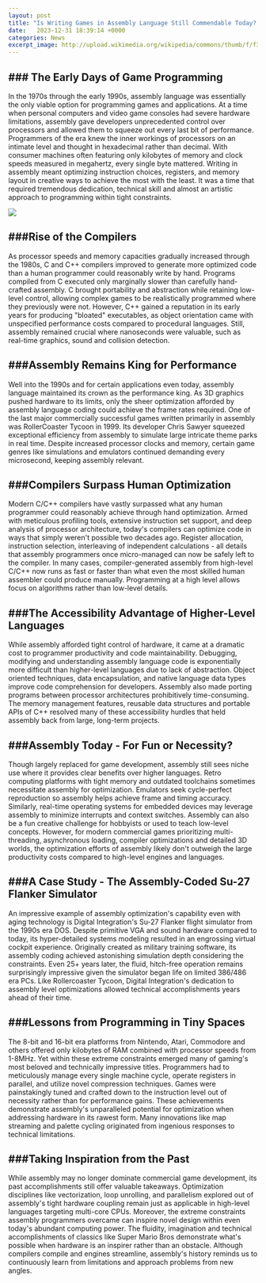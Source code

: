 ```yaml
---
layout: post
title: "Is Writing Games in Assembly Language Still Commendable Today? A Historical Perspective"
date:   2023-12-31 18:39:14 +0000
categories: News
excerpt_image: http://upload.wikimedia.org/wikipedia/commons/thumb/f/f3/Motorola_6800_Assembly_Language.png/600px-Motorola_6800_Assembly_Language.png
---
```

## ### The Early Days of Game Programming

In the 1970s through the early 1990s, assembly language was essentially the only viable option for programming games and applications. At a time when personal computers and video game consoles had severe hardware limitations, assembly gave developers unprecedented control over processors and allowed them to squeeze out every last bit of performance. Programmers of the era knew the inner workings of processors on an intimate level and thought in hexadecimal rather than decimal. With consumer machines often featuring only kilobytes of memory and clock speeds measured in megahertz, every single byte mattered. Writing in assembly meant optimizing instruction choices, registers, and memory layout in creative ways to achieve the most with the least. It was a time that required tremendous dedication, technical skill and almost an artistic approach to programming within tight constraints.


![](http://upload.wikimedia.org/wikipedia/commons/thumb/f/f3/Motorola_6800_Assembly_Language.png/600px-Motorola_6800_Assembly_Language.png)
## ###Rise of the Compilers 

As processor speeds and memory capacities gradually increased through the 1980s, C and C++ compilers improved to generate more optimized code than a human programmer could reasonably write by hand. Programs compiled from C executed only marginally slower than carefully hand-crafted assembly. C brought portability and abstraction while retaining low-level control, allowing complex games to be realistically programmed where they previously were not. However, C++ gained a reputation in its early years for producing "bloated" executables, as object orientation came with unspecified performance costs compared to procedural languages. Still, assembly remained crucial where nanoseconds were valuable, such as real-time graphics, sound and collision detection.

## ###Assembly Remains King for Performance

Well into the 1990s and for certain applications even today, assembly language maintained its crown as the performance king. As 3D graphics pushed hardware to its limits, only the sheer optimization afforded by assembly language coding could achieve the frame rates required. One of the last major commercially successful games written primarily in assembly was RollerCoaster Tycoon in 1999. Its developer Chris Sawyer squeezed exceptional efficiency from assembly to simulate large intricate theme parks in real time. Despite increased processor clocks and memory, certain game genres like simulations and emulators continued demanding every microsecond, keeping assembly relevant.

## ###Compilers Surpass Human Optimization

Modern C/C++ compilers have vastly surpassed what any human programmer could reasonably achieve through hand optimization. Armed with meticulous profiling tools, extensive instruction set support, and deep analysis of processor architecture, today's compilers can optimize code in ways that simply weren't possible two decades ago. Register allocation, instruction selection, interleaving of independent calculations - all details that assembly programmers once micro-managed can now be safely left to the compiler. In many cases, compiler-generated assembly from high-level C/C++ now runs as fast or faster than what even the most skilled human assembler could produce manually. Programming at a high level allows focus on algorithms rather than low-level details.

## ###The Accessibility Advantage of Higher-Level Languages

While assembly afforded tight control of hardware, it came at a dramatic cost to programmer productivity and code maintainability. Debugging, modifying and understanding assembly language code is exponentially more difficult than higher-level languages due to lack of abstraction. Object oriented techniques, data encapsulation, and native language data types improve code comprehension for developers. Assembly also made porting programs between processor architectures prohibitively time-consuming. The memory management features, reusable data structures and portable APIs of C++ resolved many of these accessibility hurdles that held assembly back from large, long-term projects.

## ###Assembly Today - For Fun or Necessity?

Though largely replaced for game development, assembly still sees niche use where it provides clear benefits over higher languages. Retro computing platforms with tight memory and outdated toolchains sometimes necessitate assembly for optimization. Emulators seek cycle-perfect reproduction so assembly helps achieve frame and timing accuracy. Similarly, real-time operating systems for embedded devices may leverage assembly to minimize interrupts and context switches. Assembly can also be a fun creative challenge for hobbyists or used to teach low-level concepts. However, for modern commercial games prioritizing multi-threading, asynchronous loading, compiler optimizations and detailed 3D worlds, the optimization efforts of assembly likely don't outweigh the large productivity costs compared to high-level engines and languages.

## ###A Case Study - The Assembly-Coded Su-27 Flanker Simulator

An impressive example of assembly optimization's capability even with aging technology is Digital Integration's Su-27 Flanker flight simulator from the 1990s era DOS. Despite primitive VGA and sound hardware compared to today, its hyper-detailed systems modeling resulted in an engrossing virtual cockpit experience. Originally created as military training software, its assembly coding achieved astonishing simulation depth considering the constraints. Even 25+ years later, the fluid, hitch-free operation remains surprisingly impressive given the simulator began life on limited 386/486 era PCs. Like Rollercoaster Tycoon, Digital Integration's dedication to assembly level optimizations allowed technical accomplishments years ahead of their time.

## ###Lessons from Programming in Tiny Spaces 

The 8-bit and 16-bit era platforms from Nintendo, Atari, Commodore and others offered only kilobytes of RAM combined with processor speeds from 1-8MHz. Yet within these extreme constraints emerged many of gaming's most beloved and technically impressive titles. Programmers had to meticulously manage every single machine cycle, operate registers in parallel, and utilize novel compression techniques. Games were painstakingly tuned and crafted down to the instruction level out of necessity rather than for performance gains. These achievements demonstrate assembly's unparalleled potential for optimization when addressing hardware in its rawest form. Many innovations like map streaming and palette cycling originated from ingenious responses to technical limitations.

## ###Taking Inspiration from the Past

While assembly may no longer dominate commercial game development, its past accomplishments still offer valuable takeaways. Optimization disciplines like vectorization, loop unrolling, and parallelism explored out of assembly's tight hardware coupling remain just as applicable in high-level languages targeting multi-core CPUs. Moreover, the extreme constraints assembly programmers overcame can inspire novel design within even today's abundant computing power. The fluidity, imagination and technical accomplishments of classics like Super Mario Bros demonstrate what's possible when hardware is an inspirer rather than an obstacle. Although compilers compile and engines streamline, assembly's history reminds us to continuously learn from limitations and approach problems from new angles.